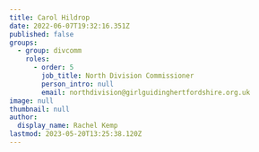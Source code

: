 ```yaml
---
title: Carol Hildrop
date: 2022-06-07T19:32:16.351Z
published: false
groups:
  - group: divcomm
    roles:
      - order: 5
        job_title: North Division Commissioner
        person_intro: null
        email: northdivision@girlguidinghertfordshire.org.uk
image: null
thumbnail: null
author:
  display_name: Rachel Kemp
lastmod: 2023-05-20T13:25:38.120Z
---
```

